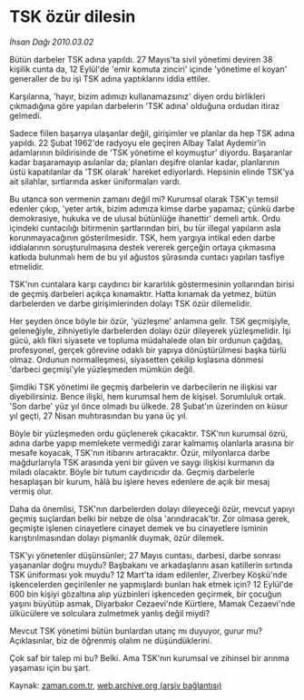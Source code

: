 # TSK özür dilesin

*İhsan Dağı 2010.03.02*

<tr><td class="metin" colspan="2" style="padding-top: 20px; padding-left: 5px; ">Bütün darbeler TSK adına yapıldı. 27 Mayıs'ta sivil yönetimi deviren 38 kişilik cunta da, 12 Eylül'de 'emir komuta zinciri' içinde 'yönetime el koyan' generaller de bu işi TSK adına yaptıklarını iddia ettiler.</td></tr><tr><td class="metin" colspan="2" style="padding-top: 20px; padding-left: 5px; "><p>Karşılarına, 'hayır, bizim adımızı kullanamazsınız' diyen ordu birlikleri çıkmadığına göre yapılan darbelerin 'TSK adına' olduğuna ordudan itiraz gelmedi.
<p> Sadece fiilen başarıya ulaşanlar değil, girişimler ve planlar da hep TSK adına yapıldı. 22 Şubat 1962'de radyoyu ele geçiren Albay Talat Aydemir'in adamlarının bildirisinde de 'TSK yönetime el koymuştur' diyordu. Başaranlar kadar başaramayıp asılanlar da; planları deşifre olanlar kadar, planlarının üstü kapatılanlar da 'TSK olarak' hareket ediyorlardı. Hepsinin elinde TSK'ya ait silahlar, sırtlarında asker üniformaları vardı.
<p> Bu utanca son vermenin zamanı değil mi? Kurumsal olarak TSK'yı temsil edenler çıkıp, 'yeter artık, bizim adımıza kimse darbe yapamaz; çünkü darbe demokrasiye, hukuka ve de ulusal bütünlüğe ihanettir' demeli artık. Ordu içindeki cuntacılığı bitirmenin şartlarından biri, bu tür illegal yapıların asla korunmayacağının gösterilmesidir. TSK, hem yargıya intikal eden darbe iddialarının soruşturulmasına destek vererek gerçeğin ortaya çıkmasına katkıda bulunmalı hem de bu yıl ağustos şûrasında cuntacı yapıları tasfiye etmelidir.
<p> TSK'nın cuntalara karşı caydırıcı bir kararlılık göstermesinin yollarından birisi de geçmiş darbeleri açıkça kınamaktır. Hatta kınamak da yetmez, bütün darbelerden ve darbe girişimlerinden dolayı TSK özür dilemelidir.
<p> Her şeyden önce böyle bir özür, 'yüzleşme' anlamına gelir. TSK geçmişiyle, geleneğiyle, zihniyetiyle darbelerden dolayı özür dileyerek yüzleşmelidir. İşi gücü, aklı fikri siyasete ve topluma müdahalede olan bir ordunun çağdaş, profesyonel, gerçek görevine odaklı bir yapıya dönüştürülmesi başka türlü olmaz. Ordunun normalleşmesi, siyasetten çekilip kışlasına dönmesi 'darbeci geçmişi'yle yüzleşmeden mümkün değil.
<p> Şimdiki TSK yönetimi ile geçmiş darbelerin ve darbecilerin ne ilişkisi var diyebilirsiniz. Bence ilişki, hem kurumsal hem de kişisel. Sorumluluk ortak. 'Son darbe' yüz yıl önce olmadı bu ülkede. 28 Şubat'ın üzerinden on küsur yıl geçti, 27 Nisan muhtırasından bu yana üç yıl.
<p> Böyle bir yüzleşmeden ordu güçlenerek çıkacaktır. TSK'nın kurumsal özrü, adına darbe yapıp memlekete vermediği zarar kalmamış olanlarla arasına bir mesafe koyacak, TSK'nın itibarını artıracaktır. Özür, milyonlarca darbe mağdurlarıyla TSK arasında yeni bir güven ve saygı ilişkisi kurmanın da miladı olacaktır. Böyle bir tutum caydırıcıdır da. Geçmiş darbelerle hesaplaşan bir kurum, hâlâ bu işlere heves edenlere de açık bir mesaj vermiş olur. 
<p> Daha da önemlisi, TSK'nın darbelerden dolayı dileyeceği özür, mevcut yapıyı geçmiş suçlardan belki bir nebze de olsa 'arındıracak'tır. Zor olmasa gerek, geçmişte işlenen cinayetlere cinayet demek ve bu cinayetlere isminin karıştırılmasından dolayı pişmanlık duymak, özür dilemek.
<p> TSK'yı yönetenler düşünsünler; 27 Mayıs cuntası, darbesi, darbe sonrası yaşananlar doğru muydu? Başbakanı ve arkadaşlarını asan katillerin sırtında TSK üniforması yok muydu? 12 Mart'ta idam edilenler, Ziverbey Köşkü'nde işkencelerden geçirilenler ne yapmışlardı bunları hak etmek için? 12 Eylül'de 600 bin kişiyi gözaltına alıp yüzbinleri işkenceden geçirmek, bir çocuğun yaşını büyütüp asmak, Diyarbakır Cezaevi'nde Kürtlere, Mamak Cezaevi'nde ülkücülere ve solculara zulmetmek yanlış değil miydi?
<p> Mevcut TSK yönetimi bütün bunlardan utanç mı duyuyor, gurur mu? Açıklasınlar, biz de öğrenmiş olalım ne düşündüklerini.
<p>Çok saf bir talep mi bu? Belki. Ama TSK'nın kurumsal ve zihinsel bir arınma yaşaması için bu şart.<br/></p></p></p></p></p></p></p></p></p></p></p></td></tr>

Kaynak: [zaman.com.tr](http://zaman.com.tr/yazar.do?yazino=957056), [web.archive.org (arşiv bağlantısı)](http://web.archive.org/web/20100308070220/http://www.zaman.com.tr:80/yazar.do?yazino=957056)
